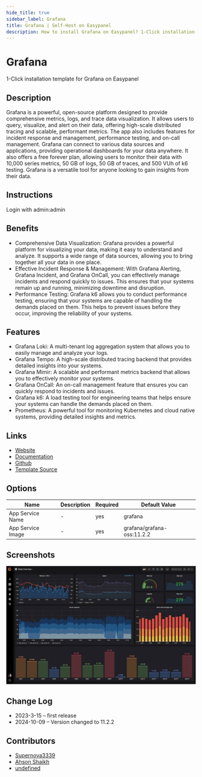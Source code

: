 ```yaml
---
hide_title: true
sidebar_label: Grafana
title: Grafana | Self-Host on Easypanel
description: How to install Grafana on Easypanel? 1-Click installation template for Grafana on Easypanel
---
```


<!-- generated -->

# Grafana

1-Click installation template for Grafana on Easypanel

## Description

Grafana is a powerful, open-source platform designed to provide comprehensive metrics, logs, and trace data visualization. It allows users to query, visualize, and alert on their data, offering high-scale distributed tracing and scalable, performant metrics. The app also includes features for incident response and management, performance testing, and on-call management. Grafana can connect to various data sources and applications, providing operational dashboards for your data anywhere. It also offers a free forever plan, allowing users to monitor their data with 10,000 series metrics, 50 GB of logs, 50 GB of traces, and 500 VUh of k6 testing. Grafana is a versatile tool for anyone looking to gain insights from their data.

## Instructions

Login with admin:admin

## Benefits

- Comprehensive Data Visualization: Grafana provides a powerful platform for visualizing your data, making it easy to understand and analyze. It supports a wide range of data sources, allowing you to bring together all your data in one place.
- Effective Incident Response & Management: With Grafana Alerting, Grafana Incident, and Grafana OnCall, you can effectively manage incidents and respond quickly to issues. This ensures that your systems remain up and running, minimizing downtime and disruption.
- Performance Testing: Grafana k6 allows you to conduct performance testing, ensuring that your systems are capable of handling the demands placed on them. This helps to prevent issues before they occur, improving the reliability of your systems.

## Features

- Grafana Loki: A multi-tenant log aggregation system that allows you to easily manage and analyze your logs.
- Grafana Tempo: A high-scale distributed tracing backend that provides detailed insights into your systems.
- Grafana Mimir: A scalable and performant metrics backend that allows you to effectively monitor your systems.
- Grafana OnCall: An on-call management feature that ensures you can quickly respond to incidents and issues.
- Grafana k6: A load testing tool for engineering teams that helps ensure your systems can handle the demands placed on them.
- Prometheus: A powerful tool for monitoring Kubernetes and cloud native systems, providing detailed insights and metrics.

## Links

- [Website](https://grafana.com)
- [Documentation](https://grafana.com/docs)
- [Github](https://github.com/grafana/grafana)
- [Template Source](https://github.com/easypanel-io/templates/tree/main/templates/grafana)

## Options

Name | Description | Required | Default Value
-|-|-|-
App Service Name | - | yes | grafana
App Service Image | - | yes | grafana/grafana-oss:11.2.2

## Screenshots

![Grafana Screenshot](./assets/screenshot.jpg)

## Change Log

- 2023-3-15 – first release
- 2024-10-09 – Version changed to 11.2.2

## Contributors

- [Supernova3339](https://github.com/Supernova3339)
- [Ahson Shaikh](undefined)
- [undefined](https://github.com/MuhammadAhsanDonuts)
